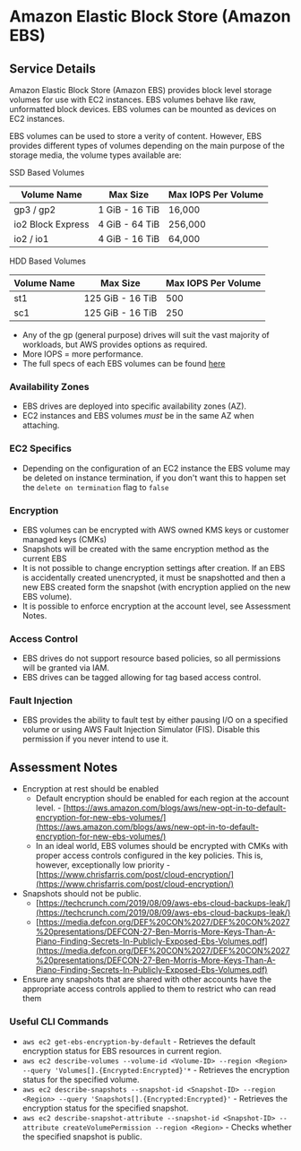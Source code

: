 # Amazon Elastic Block Store (Amazon EBS)

## Service Details

Amazon Elastic Block Store (Amazon EBS) provides block level storage volumes for use with EC2 instances. EBS volumes behave like raw, unformatted block devices. EBS volumes can be mounted as devices on EC2 instances.

EBS volumes can be used to store a verity of content. However, EBS provides different types of volumes depending on the main purpose of the storage media, the volume types available are:

SSD Based Volumes

| Volume Name      | Max Size        | Max IOPS Per Volume |
| ---------------- | --------------  | ------------------   |
| gp3 / gp2        | 1 GiB - 16 TiB  | 16,000               |
| io2 Block Express| 4 GiB - 64 TiB  | 256,000              |
| io2 / io1        | 4 GiB - 16 TiB  | 64,000               |

HDD Based Volumes

| Volume Name      | Max Size         | Max IOPS Per Volume |
| ---------------  | ---------------  | -----------------   |
| st1              | 125 GiB - 16 TiB | 500                 |
| sc1              | 125 GiB - 16 TiB | 250                 |

* Any of the gp (general purpose) drives will suit the vast majority of workloads, but AWS provides options as required. 
* More IOPS = more performance.
* The full specs of each EBS volumes can be found [here](https://docs.aws.amazon.com/AWSEC2/latest/UserGuide/ebs-volume-types.html#vol-type-ssd)

### Availability Zones

* EBS drives are deployed into specific availability zones (AZ).
* EC2 instances and EBS volumes *must* be in the same AZ when attaching.


### EC2 Specifics

* Depending on the configuration of an EC2 instance the EBS volume may be deleted on instance termination, if you don't want this to happen set the `delete on termination` flag to `false`

### Encryption

 * EBS volumes can be encrypted with AWS owned KMS keys or customer managed keys (CMKs)
 * Snapshots will be created with the same encryption method as the current EBS
 * It is not possible to change encryption settings after creation. If an EBS is accidentally created unencrypted, it must be snapshotted and then a new EBS created form the snapshot (with  encryption applied on the new EBS volume).
 * It is possible to enforce encryption at the account level, see Assessment Notes.

### Access Control
* EBS drives do not support resource based policies, so all permissions will be granted via IAM.
* EBS drives can be tagged allowing for tag based access control.

### Fault Injection 

 * EBS provides the ability to fault test by either pausing I/O on a specified volume or using AWS Fault Injection Simulator (FIS). Disable this permission if you never intend to use it.

## Assessment Notes


* Encryption at rest should be enabled
  * Default encryption should be enabled for each region at the account level. - [https://aws.amazon.com/blogs/aws/new-opt-in-to-default-encryption-for-new-ebs-volumes/](https://aws.amazon.com/blogs/aws/new-opt-in-to-default-encryption-for-new-ebs-volumes/)
  * In an ideal world, EBS volumes should be encrypted with CMKs with proper access controls configured in the key policies. This is, however, exceptionally low priority - [https://www.chrisfarris.com/post/cloud-encryption/](https://www.chrisfarris.com/post/cloud-encryption/)
* Snapshots should not be public.
  *  [https://techcrunch.com/2019/08/09/aws-ebs-cloud-backups-leak/](https://techcrunch.com/2019/08/09/aws-ebs-cloud-backups-leak/)
  *  [https://media.defcon.org/DEF%20CON%2027/DEF%20CON%2027%20presentations/DEFCON-27-Ben-Morris-More-Keys-Than-A-Piano-Finding-Secrets-In-Publicly-Exposed-Ebs-Volumes.pdf](https://media.defcon.org/DEF%20CON%2027/DEF%20CON%2027%20presentations/DEFCON-27-Ben-Morris-More-Keys-Than-A-Piano-Finding-Secrets-In-Publicly-Exposed-Ebs-Volumes.pdf)
* Ensure any snapshots that are shared with other accounts have the appropriate access controls applied to them to restrict who can read them

### Useful CLI Commands

* `aws ec2 get-ebs-encryption-by-default` - Retrieves the default encryption status for EBS resources in current region.
* `aws ec2 describe-volumes --volume-id <Volume-ID> --region <Region> --query 'Volumes[].{Encrypted:Encrypted}'*` - Retrieves the encryption status for the specified volume.
* `aws ec2 describe-snapshots --snapshot-id <Snapshot-ID> --region <Region> --query 'Snapshots[].{Encrypted:Encrypted}'` - Retrieves the encryption status for the specified snapshot.
* `aws ec2 describe-snapshot-attribute --snapshot-id <Snapshot-ID> --attribute createVolumePermission --region <Region>` - Checks whether the specified snapshot is public.

